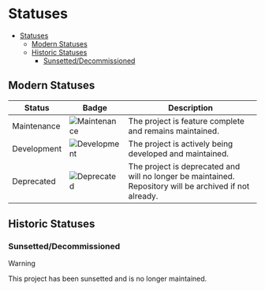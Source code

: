 # Statuses

- [Statuses](#statuses)
  - [Modern Statuses](#modern-statuses)
  - [Historic Statuses](#historic-statuses)
    - [Sunsetted/Decommissioned](#sunsetteddecommissioned)

## Modern Statuses

| Status      | Badge                                                                                                                                                                                                 | Description                                                                                             |
| ----------- | ----------------------------------------------------------------------------------------------------------------------------------------------------------------------------------------------------- | ------------------------------------------------------------------------------------------------------- |
| Maintenance | ![Maintenance](https://img.shields.io/badge/Maintenance-8A2BE2?style=for-the-badge&color=19e650&link=https%3A%2F%2Fgithub.com%2FJackPlowman%2Fprojects%2Fblob%2Fmain%2FSTATUSES.md%23modern-statuses) | The project is feature complete and remains maintained.                                                 |
| Development | ![Development](https://img.shields.io/badge/Development-8A2BE2?style=for-the-badge&color=f5c907&link=https%3A%2F%2Fgithub.com%2FJackPlowman%2Fprojects%2Fblob%2Fmain%2FSTATUSES.md%23modern-statuses) | The project is actively being developed and maintained.                                                 |
| Deprecated  | ![Deprecated](https://img.shields.io/badge/Deprecated-8A2BE2?style=for-the-badge&color=ff0000&link=https%3A%2F%2Fgithub.com%2FJackPlowman%2Fprojects%2Fblob%2Fmain%2FSTATUSES.md%23modern-statuses)   | The project is deprecated and will no longer be maintained. Repository will be archived if not already. |

## Historic Statuses

### Sunsetted/Decommissioned

> [!WARNING]
> This project has been sunsetted and is no longer maintained.
